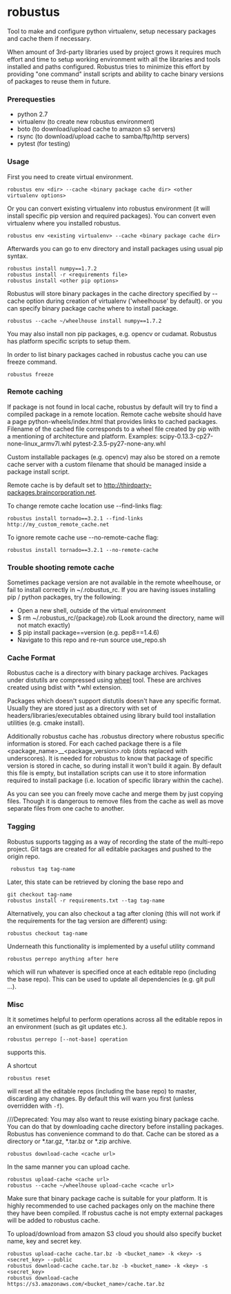 robustus
=======

Tool to make and configure python virtualenv, setup necessary packages and cache them if necessary.

When amount of 3rd-party libraries used by project grows it requires much effort and
time to setup working environment with all the libraries and tools installed and paths
configured. Robustus tries to minimize this effort by providing "one command" install
scripts and ability to cache binary versions of packages to reuse them in future.

### Prerequesties
* python 2.7
* virtualenv (to create new robustus environment)
* boto (to download/upload cache to amazon s3 servers)
* rsync (to download/upload cache to samba/ftp/http servers)
* pytest (for testing)


### Usage
First you need to create virtual environment.

    robustus env <dir> --cache <binary package cache dir> <other virtualenv options>

Or you can convert existing virtualenv into robustus environment (it will install
specific pip version and required packages). You can convert even virtualenv where
you installed robustus.

    robustus env <existing virtualenv> --cache <binary package cache dir>

Afterwards you can go to env directory and install packages using usual pip syntax.

    robustus install numpy==1.7.2
    robustus install -r <requirements file>
    robustus install <other pip options>

Robustus will store binary packages in the cache directory specified by --cache option
during creation of virtualenv ('wheelhouse' by default).
or you can specify binary package cache where to install package.

    robustus --cache ~/wheelhouse install numpy==1.7.2

You may also install non pip packages, e.g. opencv or cudamat. Robustus has
platform specific scripts to setup them.

In order to list binary packages cached in robustus cache you can use freeze command.

    robustus freeze

### Remote caching
If package is not found in local cache, robustus by default will try to find a compiled package
in a remote location. 
Remote cache website should have a page python-wheels/index.html that provides links to 
cached packages. Filename of the cached file corresponds to a wheel file created by pip
with a mentioning of architecture and platform.
Examples:
    scipy-0.13.3-cp27-none-linux_armv7l.whl
    pytest-2.3.5-py27-none-any.whl

Custom installable packages (e.g. opencv) may also be stored on a remote cache server with
a custom filename that should be managed inside a package install script.

Remote cache is by default set to http://thirdparty-packages.braincorporation.net.

To change remote cache location use --find-links flag:

    robustus install tornado==3.2.1 --find-links http://my_custom_remote_cache.net

To ignore remote cache use --no-remote-cache flag:

    robustus install tornado==3.2.1 --no-remote-cache


### Trouble shooting remote cache  
Sometimes package version are not available in the remote wheelhouse, or fail to install correctly in ~/.robustus_rc. If you are having issues installing pip / python packages, try the following:  
* Open a new shell, outside of the virtual environment  
* $ rm ~/.robustus_rc/{package}.rob (Look around the directory, name will not match exactly)
* $ pip install package==version (e.g. pep8==1.4.6)  
* Navigate to this repo and re-run source use_repo.sh  


### Cache Format

Robustus cache is a directory with binary package archives. Packages under distutils are compressed
using [wheel](https://pypi.python.org/pypi/wheel) tool. These are archives created using bdist
with *.whl extension.

Packages which doesn't support distutils doesn't have any specific format. Usually they are stored
just as a directory with set of headers/libraries/executables obtained using library build tool
installation utilities (e.g. cmake install).

Additionally robustus cache has .robustus directory where robustus specific information is stored.
For each cached package there is a file \<package_name\>__\<package_version\>.rob (dots replaced with
underscores). It is needed for robustus to know that package of specific version is stored in cache,
so during install it won't build it again. By default this file is empty, but installation scripts can
use it to store information required to install package (i.e. location of specific library within the
cache).

As you can see you can freely move cache and merge them by just copying files. Though it is dangerous
to remove files from the cache as well as move separate files from one cache to another.


### Tagging

Robustus supports tagging as a way of recording the state of the multi-repo project. Git
tags are created for all editable packages and pushed to the origin repo.

	 robustus tag tag-name

Later, this state can be retrieved by cloning the base repo and 

    git checkout tag-name
    robustus install -r requirements.txt --tag tag-name

Alternatively, you can also checkout a tag after cloning (this will not work if the requirements for the tag version are different) using:

    robustus checkout tag-name

Underneath this functionality is implemented by a useful utility command

	robustus perrepo anything after here

which will run whatever is specified once at each editable repo (including
the base repo). This can be used to update all dependencies (e.g. git pull ...).


### Misc

It it sometimes helpful to perform operations across all the editable repos in an
environment (such as git updates etc.).

    robustus perrepo [--not-base] operation

supports this.

A shortcut

    robustus reset

will reset all the editable repos (including the base repo) to master, discarding any changes.
By default this will warn you first (unless overridden with `-f`).


///Deprecated:
You may also want to reuse existing binary package cache. You can do that by
downloading cache directory before installing packages. Robustus has convenience
command to do that. Cache can be stored as a directory or *.tar.gz, *.tar.bz or
*.zip archive.

    robustus download-cache <cache url>

In the same manner you can upload cache.
  
    robustus upload-cache <cache url>
    robustus --cache ~/wheelhouse upload-cache <cache url>

Make sure that binary package cache is suitable for your platform. It is highly
recommended to use cached packages only on the machine there they have been compiled.
If robustus cache is not empty external packages will be added to robustus cache.

To upload/download from amazon S3 cloud you should also specify bucket name, key and secret key.

    robustus upload-cache cache.tar.bz -b <bucket_name> -k <key> -s <secret_key> --public
    robustus download-cache cache.tar.bz -b <bucket_name> -k <key> -s <secret_key>
    robustus download-cache https://s3.amazonaws.com/<bucket_name>/cache.tar.bz
